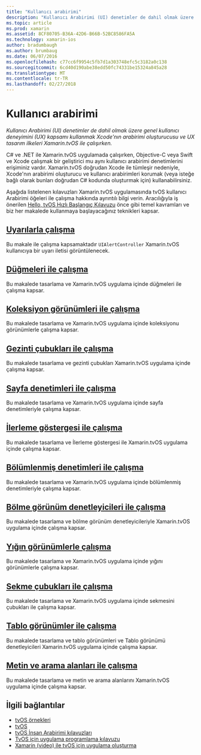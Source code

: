 ```yaml
---
title: "Kullanıcı arabirimi"
description: "Kullanıcı Arabirimi (UI) denetimler de dahil olmak üzere genel kullanıcı deneyimini (UX) kapsamı kullanmak Xcode'nın arabirimi oluşturucusu ve UX tasarım ilkeleri Xamarin.tvOS ile çalışırken."
ms.topic: article
ms.prod: xamarin
ms.assetid: 8CF80705-B36A-42D6-B66B-52BC8586FA5A
ms.technology: xamarin-ios
author: bradumbaugh
ms.author: brumbaug
ms.date: 06/07/2016
ms.openlocfilehash: c77cc6f9954c5fb7d1a303748efc5c3182a0c138
ms.sourcegitcommit: 6cd40d190abe38edd50fc74331be15324a845a28
ms.translationtype: MT
ms.contentlocale: tr-TR
ms.lasthandoff: 02/27/2018
---
```

# <a name="user-interface"></a>Kullanıcı arabirimi

_Kullanıcı Arabirimi (UI) denetimler de dahil olmak üzere genel kullanıcı deneyimini (UX) kapsamı kullanmak Xcode'nın arabirimi oluşturucusu ve UX tasarım ilkeleri Xamarin.tvOS ile çalışırken._

C# ve .NET ile Xamarin.tvOS uygulamada çalışırken, Objective-C veya Swift ve Xcode çalışmak bir geliştirici mu aynı kullanıcı arabirimi denetimlerini erişiminiz vardır. Xamarin.tvOS doğrudan Xcode ile tümleşir nedeniyle, Xcode'nın arabirimi oluşturucu ve kullanıcı arabirimleri korumak (veya isteğe bağlı olarak bunları doğrudan C# kodunda oluşturmak için) kullanabilirsiniz.

Aşağıda listelenen kılavuzları Xamarin.tvOS uygulamasında tvOS kullanıcı Arabirimi öğeleri ile çalışma hakkında ayrıntılı bilgi verin. Aracılığıyla iş önerilen [Hello, tvOS Hızlı Başlangıç Kılavuzu](~/ios/tvos/get-started/hello-tvos.md) önce gibi temel kavramları ve biz her makalede kullanmaya başlayacağınız teknikleri kapsar.

## <a name="working-with-alertsiostvosuser-interfacealertsmd"></a>[Uyarılarla çalışma](~/ios/tvos/user-interface/alerts.md)

Bu makale ile çalışma kapsamaktadır `UIAlertController` Xamarin.tvOS kullanıcıya bir uyarı iletisi görüntülenecek.

## <a name="working-with-buttonsiostvosuser-interfacebuttonsmd"></a>[Düğmeleri ile çalışma](~/ios/tvos/user-interface/buttons.md)

Bu makalede tasarlama ve Xamarin.tvOS uygulama içinde düğmeleri ile çalışma kapsar.

## <a name="working-with-collection-viewsiostvosuser-interfacecollection-viewsmd"></a>[Koleksiyon görünümleri ile çalışma](~/ios/tvos/user-interface/collection-views.md)

Bu makalede tasarlama ve Xamarin.tvOS uygulama içinde koleksiyonu görünümlerle çalışma kapsar.

## <a name="working-with-navigation-barsiostvosuser-interfacenavigation-barsmd"></a>[Gezinti çubukları ile çalışma](~/ios/tvos/user-interface/navigation-bars.md)

Bu makalede tasarlama ve gezinti çubukları Xamarin.tvOS uygulama içinde çalışma kapsar.

## <a name="working-with-page-controlsiostvosuser-interfacepage-controlsmd"></a>[Sayfa denetimleri ile çalışma](~/ios/tvos/user-interface/page-controls.md)

Bu makalede tasarlama ve Xamarin.tvOS uygulama içinde sayfa denetimleriyle çalışma kapsar.

## <a name="working-with-progress-indicatorsiostvosuser-interfaceprogress-indicatorsmd"></a>[İlerleme göstergesi ile çalışma](~/ios/tvos/user-interface/progress-indicators.md)

Bu makalede tasarlama ve İlerleme göstergesi ile Xamarin.tvOS uygulama içinde çalışma kapsar.

## <a name="working-with-segmented-controlsiostvosuser-interfacesegmented-controlsmd"></a>[Bölümlenmiş denetimleri ile çalışma](~/ios/tvos/user-interface/segmented-controls.md)

Bu makalede tasarlama ve Xamarin.tvOS uygulama içinde bölümlenmiş denetimleriyle çalışma kapsar.

## <a name="working-with-split-view-controllersiostvosuser-interfacesplit-viewsmd"></a>[Bölme görünüm denetleyicileri ile çalışma](~/ios/tvos/user-interface/split-views.md)

Bu makalede tasarlama ve bölme görünüm denetleyicileriyle Xamarin.tvOS uygulama içinde çalışma kapsar.

## <a name="working-with-stack-viewsiostvosuser-interfacestacked-viewsmd"></a>[Yığın görünümlerle çalışma](~/ios/tvos/user-interface/stacked-views.md)

Bu makalede tasarlama ve Xamarin.tvOS uygulama içinde yığını görünümlerle çalışma kapsar.

## <a name="working-with-tab-barsiostvosuser-interfacetab-barsmd"></a>[Sekme çubukları ile çalışma](~/ios/tvos/user-interface/tab-bars.md)

Bu makalede tasarlama ve Xamarin.tvOS uygulama içinde sekmesini çubukları ile çalışma kapsar.

## <a name="working-with-table-viewsiostvosuser-interfacetable-viewsmd"></a>[Tablo görünümler ile çalışma](~/ios/tvos/user-interface/table-views.md)

Bu makalede tasarlama ve tablo görünümleri ve Tablo görünümü denetleyicileri Xamarin.tvOS uygulama içinde çalışma kapsar.

## <a name="working-with-text-and-search-fieldsiostvosuser-interfacetext-fields-and-searchmd"></a>[Metin ve arama alanları ile çalışma](~/ios/tvos/user-interface/text-fields-and-search.md)

Bu makalede tasarlama ve metin ve arama alanlarını Xamarin.tvOS uygulama içinde çalışma kapsar.



## <a name="related-links"></a>İlgili bağlantılar

- [tvOS örnekleri](https://developer.xamarin.com/samples/tvos/all/)
- [tvOS](https://developer.apple.com/tvos/)
- [tvOS İnsan Arabirimi kılavuzları](https://developer.apple.com/tvos/human-interface-guidelines/)
- [TvOS için uygulama programlama kılavuzu](https://developer.apple.com/library/prerelease/tvos/documentation/General/Conceptual/AppleTV_PG/)
- [Xamarin (video) ile tvOS için uygulama oluşturma](https://university.xamarin.com/lightninglectures/tvos-with-xamarin)
